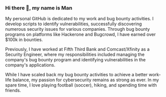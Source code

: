 ### Hi there 👋, my name is Man
My personal GitHub is dedicated to my work and bug bounty activities. I develop scripts to identify vulnerabilities, successfully discovering numerous security issues for various companies. Through bug bounty programs on platforms like Hackerone and Bugcrowd, I have earned over $100k in bounties.

Previously, I have worked at Fifth Third Bank and Comcast/Xfinity as a Security Engineer, where my responsibilities included managing the company's bug bounty program and identifying vulnerabilities in the company's applications.

While I have scaled back my bug bounty activities to achieve a better work-life balance, my passion for cybersecurity remains as strong as ever. In my spare time, I love playing football (soccer), hiking, and spending time with friends.
